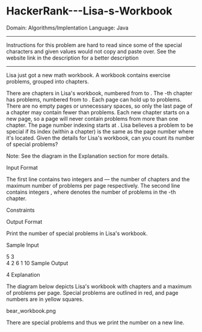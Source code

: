 # HackerRank---Lisa-s-Workbook
Domain: Algorithms/Implentation
Language: Java

**************************************************************************************************************************************
Instructions for this problem are hard to read since some of the special characters and given values would not copy and paste over.  See the website link in the description for a better description
**************************************************************************************************************************************


Lisa just got a new math workbook. A workbook contains exercise problems, grouped into chapters.

There are  chapters in Lisa's workbook, numbered from  to .
The -th chapter has  problems, numbered from  to .
Each page can hold up to  problems. There are no empty pages or unnecessary spaces, so only the last page of a chapter may contain fewer than  problems.
Each new chapter starts on a new page, so a page will never contain problems from more than one chapter.
The page number indexing starts at .
Lisa believes a problem to be special if its index (within a chapter) is the same as the page number where it's located. Given the details for Lisa's workbook, can you count its number of special problems?

Note: See the diagram in the Explanation section for more details.

Input Format

The first line contains two integers  and  — the number of chapters and the maximum number of problems per page respectively. 
The second line contains  integers , where  denotes the number of problems in the -th chapter.

Constraints

Output Format

Print the number of special problems in Lisa's workbook.

Sample Input

5 3  
4 2 6 1 10
Sample Output

4
Explanation

The diagram below depicts Lisa's workbook with  chapters and a maximum of problems per page. Special problems are outlined in red, and page numbers are in yellow squares.

bear_workbook.png

There are  special problems and thus we print the number  on a new line.
